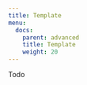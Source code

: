 ```yaml
---
title: Template
menu:
  docs:
    parent: advanced
    title: Template
    weight: 20
---
```


Todo
